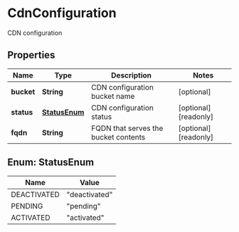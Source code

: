 

# CdnConfiguration

CDN configuration

## Properties

| Name | Type | Description | Notes |
|------------ | ------------- | ------------- | -------------|
|**bucket** | **String** | CDN configuration bucket name |  [optional] |
|**status** | [**StatusEnum**](#StatusEnum) | CDN configuration status |  [optional] [readonly] |
|**fqdn** | **String** | FQDN that serves the bucket contents |  [optional] [readonly] |



## Enum: StatusEnum

| Name | Value |
|---- | -----|
| DEACTIVATED | &quot;deactivated&quot; |
| PENDING | &quot;pending&quot; |
| ACTIVATED | &quot;activated&quot; |



